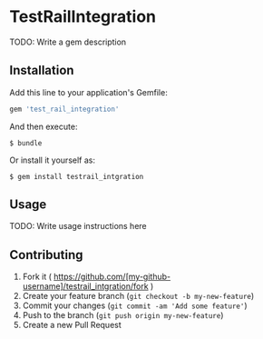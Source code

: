 # TestRailIntegration

TODO: Write a gem description

## Installation

Add this line to your application's Gemfile:

```ruby
gem 'test_rail_integration'
```

And then execute:

    $ bundle

Or install it yourself as:

    $ gem install testrail_intgration

## Usage

TODO: Write usage instructions here

## Contributing

1. Fork it ( https://github.com/[my-github-username]/testrail_intgration/fork )
2. Create your feature branch (`git checkout -b my-new-feature`)
3. Commit your changes (`git commit -am 'Add some feature'`)
4. Push to the branch (`git push origin my-new-feature`)
5. Create a new Pull Request
